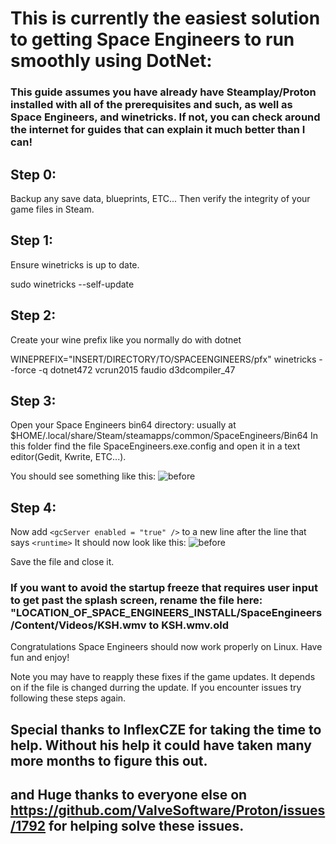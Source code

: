 # This is currently the easiest solution to getting Space Engineers to run smoothly using DotNet:
### This guide assumes you have already have Steamplay/Proton installed with all of the prerequisites and such, as well as Space Engineers, and winetricks. If not, you can check around the internet for guides that can explain it much better than I can!

## Step 0:
  Backup any save data, blueprints, ETC...
  Then verify the integrity of your game files in Steam.

## Step 1:
  Ensure winetricks is up to date.
  
  sudo winetricks --self-update

## Step 2:
  Create your wine prefix like you normally do with dotnet
  
  WINEPREFIX="INSERT/DIRECTORY/TO/SPACEENGINEERS/pfx" winetricks --force -q dotnet472 vcrun2015 faudio d3dcompiler_47
  
## Step 3:
  Open your Space Engineers bin64 directory: usually at $HOME/.local/share/Steam/steamapps/common/SpaceEngineers/Bin64
  In this folder find the file SpaceEngineers.exe.config and open it in a text editor(Gedit, Kwrite, ETC...). 
  
  You should see something like this:
  ![before](https://github.com/Linux74656/SpaceEngineersLinuxPatches/blob/master/Before.png)
    
## Step 4:
  Now add `<gcServer enabled = "true" />` to a new line after the line that says `<runtime>`
  It should now look like this:
  ![before](https://github.com/Linux74656/SpaceEngineersLinuxPatches/blob/master/After.png)
  
  Save the file and close it.
  
  ### If you want to avoid the startup freeze that requires user input to get past the splash screen, rename the file here: "LOCATION_OF_SPACE_ENGINEERS_INSTALL/SpaceEngineers/Content/Videos/KSH.wmv to KSH.wmv.old
  
  Congratulations Space Engineers should now work properly on Linux. Have fun and enjoy!
  
  Note you may have to reapply these fixes if the game updates. It depends on if the file is changed durring the update.
  If you encounter issues try following these steps again.
  
  ## Special thanks to InflexCZE for taking the time to help. Without his help it could have taken many more months to figure this out.
  ## and Huge thanks to everyone else on https://github.com/ValveSoftware/Proton/issues/1792 for helping solve these issues.
